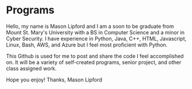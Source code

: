 # Programs

Hello, my name is Mason Lipford and I am a soon to be graduate from Mount St. Mary's University with a BS in Computer Science and a minor in Cyber Security. I have experience in Python, Java, C++, HTML, Javascript, Linux, Bash, AWS, and Azure but I feel most proficient with Python.

This Github is used for me to post and share the code I feel accomplished on. It will be a variety of self-created programs, senior project, and other class assigned work. 

Hope you enjoy!
Thanks, 
Mason Lipford
